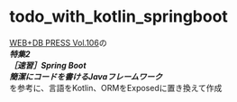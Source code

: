 # todo_with_kotlin_springboot

[WEB+DB PRESS Vol.106](https://gihyo.jp/magazine/wdpress/archive/2018/vol106)の  
***特集2***  
***［速習］Spring Boot***  
***簡潔にコードを書けるJavaフレームワーク***  
を参考に、言語をKotlin、ORMをExposedに置き換えて作成
